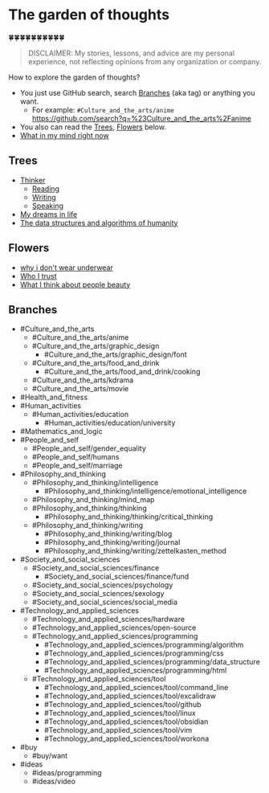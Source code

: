 # The garden of thoughts
🍀🍀🍀🍀🍀🍀🍀🍀🍀🍀

> DISCLAIMER: My stories, lessons, and advice are my personal experience, not reflecting opinions from any organization or company.

How to explore the garden of thoughts?

-   You just use GitHub search, search [Branches](#branches) (aka tag) or anything you want.
    -   For example: `#Culture_and_the_arts/anime` <https://github.com/search?q=%23Culture_and_the_arts%2Fanime>
-   You also can read the [Trees](#trees), [Flowers](#flowers) below.
-   [What in my mind right now](What%20in%20my%20mind%20right%20now.md)

## Trees

-   [Thinker](Thinker.md)
    -   [Reading](Reading.md)
    -   [Writing](Writing.md)
    -   [Speaking](Speaking.md)
-   [My dreams in life](My%20dreams%20in%20life.md)
-   [The data structures and algorithms of humanity](The%20data%20structures%20and%20algorithms%20of%20humanity.md)

## Flowers

-   [why i don't wear underwear](why%20i%20don't%20wear%20underwear.md)
-   [Who I trust](Who%20I%20trust.md)
-   [What I think about people beauty](What%20I%20think%20about%20people%20beauty.md)

## Branches

-   #Culture_and_the_arts
    -   #Culture_and_the_arts/anime
    -   #Culture_and_the_arts/graphic_design
        -   #Culture_and_the_arts/graphic_design/font
    -   #Culture_and_the_arts/food_and_drink
        -   #Culture_and_the_arts/food_and_drink/cooking
    -   #Culture_and_the_arts/kdrama
    -   #Culture_and_the_arts/movie
-   #Health_and_fitness
-   #Human_activities
    -   #Human_activities/education
        -   #Human_activities/education/university
-   #Mathematics_and_logic
-   #People_and_self
    -   #People_and_self/gender_equality
    -   #People_and_self/humans
    -   #People_and_self/marriage
-   #Philosophy_and_thinking
    -   #Philosophy_and_thinking/intelligence
        -   #Philosophy_and_thinking/intelligence/emotional_intelligence
    -   #Philosophy_and_thinking/mind_map
    -   #Philosophy_and_thinking/thinking
        -   #Philosophy_and_thinking/thinking/critical_thinking
    -   #Philosophy_and_thinking/writing
        -   #Philosophy_and_thinking/writing/blog
        -   #Philosophy_and_thinking/writing/journal
        -   #Philosophy_and_thinking/writing/zettelkasten_method
-   #Society_and_social_sciences
    -   #Society_and_social_sciences/finance
        -   #Society_and_social_sciences/finance/fund
    -   #Society_and_social_sciences/psychology
    -   #Society_and_social_sciences/sexology
    -   #Society_and_social_sciences/social_media
-   #Technology_and_applied_sciences
    -   #Technology_and_applied_sciences/hardware
    -   #Technology_and_applied_sciences/open-source
    -   #Technology_and_applied_sciences/programming
        -   #Technology_and_applied_sciences/programming/algorithm
        -   #Technology_and_applied_sciences/programming/css
        -   #Technology_and_applied_sciences/programming/data_structure
        -   #Technology_and_applied_sciences/programming/html
    -   #Technology_and_applied_sciences/tool
        -   #Technology_and_applied_sciences/tool/command_line
        -   #Technology_and_applied_sciences/tool/excalidraw
        -   #Technology_and_applied_sciences/tool/github
        -   #Technology_and_applied_sciences/tool/linux
        -   #Technology_and_applied_sciences/tool/obsidian
        -   #Technology_and_applied_sciences/tool/vim
        -   #Technology_and_applied_sciences/tool/workona
-   #buy
    -   #buy/want
-   #ideas
    -   #ideas/programming
    -   #ideas/video
